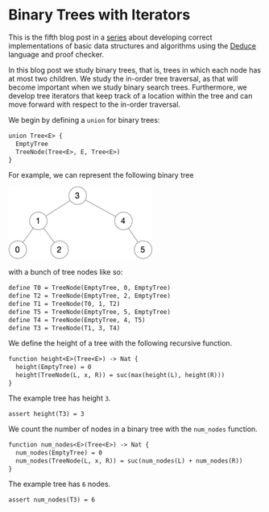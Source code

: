 # Binary Trees with Iterators

This is the fifth blog post in a
[series](https://siek.blogspot.com/2024/06/data-structures-and-algorithms-correctly.html)
about developing correct implementations of basic data structures and
algorithms using the [Deduce](https://github.com/jsiek/deduce)
language and proof checker.

In this blog post we study binary trees, that is, trees in which each
node has at most two children. We study the in-order tree traversal,
as that will become important when we study binary search trees.
Furthermore, we develop tree iterators that keep track of a location
within the tree and can move forward with respect to the in-order
traversal.

We begin by defining a `union` for binary trees:

```{.deduce #Tree}
union Tree<E> {
  EmptyTree
  TreeNode(Tree<E>, E, Tree<E>)
}
```

For example, we can represent the following binary tree 

![Diagram of a Binary Tree](./BinaryTree05.png)

with a bunch of tree nodes like so:

```{.deduce #BinaryTree05}
define T0 = TreeNode(EmptyTree, 0, EmptyTree)
define T2 = TreeNode(EmptyTree, 2, EmptyTree)
define T1 = TreeNode(T0, 1, T2)
define T5 = TreeNode(EmptyTree, 5, EmptyTree)
define T4 = TreeNode(EmptyTree, 4, T5)
define T3 = TreeNode(T1, 3, T4)
```

We define the height of a tree with the following recursive function.

```{.deduce #height}
function height<E>(Tree<E>) -> Nat {
  height(EmptyTree) = 0
  height(TreeNode(L, x, R)) = suc(max(height(L), height(R)))
}
```

The example tree has height `3`.

```{.deduce #test_height}
assert height(T3) = 3
```

We count the number of nodes in a binary tree with the `num_nodes`
function.

```{.deduce #num_nodes}
function num_nodes<E>(Tree<E>) -> Nat {
  num_nodes(EmptyTree) = 0
  num_nodes(TreeNode(L, x, R)) = suc(num_nodes(L) + num_nodes(R))
}
```

The example tree has `6` nodes.

```{.deduce #test_num_nodes}
assert num_nodes(T3) = 6
```



<!--
```{.deduce file=BinaryTree.pf} 
import Nat

<<Tree>>
<<height>>
<<num_nodes>>
```

```{.deduce file=BinaryTreeTest.pf} 
import Nat
import BinaryTree

<<BinaryTree05>>
<<test_height>>
<<test_num_nodes>>
```
-->
